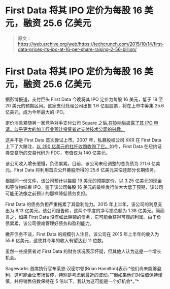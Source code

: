 # First Data 将其 IPO 定价为每股 16 美元，融资 25.6 亿美元 

> 原文：<https://web.archive.org/web/https://techcrunch.com/2015/10/14/first-data-prices-its-ipo-at-16-per-share-raising-2-56-billion/>

# First Data 将其 IPO 定价为每股 16 美元，融资 25.6 亿美元

据彭博报道，支付巨头 First Data 今晚将其 IPO 定价为每股 16 美元，低于 18 至 20 美元的预期区间。这家支付处理公司出售 1.6 亿股股票，将在上市中筹集 25.6 亿美元，成为今年最大的 IPO。

定价消息紧随另一家竞争对手支付公司 Square 之后,[在铃响后披露了其 IPO 申请。似乎更大的加工行业预计投资者对支付技术公司的兴趣。](https://web.archive.org/web/20230119010437/https://techcrunch.com/2015/10/14/square-files-for-ipo-on-560-6m-in-half-year-revenue-slim-77-6m-loss/)

这并不是 First Data 首次尝试上市。2007 年，私募股权公司 KKR 在 First Data 上下了大赌注，[以 290 亿美元的杠杆收购收购了它。](https://web.archive.org/web/20230119010437/http://www.reuters.com/article/2007/04/02/us-firstdata-kkr-idUSN0238467320070402)如今，First Data 在纽约证券交易所的交易代码为 FDC，市值仅为 140 亿美元。

该公司收入增长缓慢，负债累累。目前，该公司未经调整的总负债为 211.6 亿美元。First Data 将利用首次公开募股所得的 25.6 亿美元来偿还部分长期债务。

根据同一份文件，该公司预计以每股 19 美元的预期定价，以 3.25 亿美元的现金和等价物结束 IPO。鉴于该公司每股 16 美元的最终发行价大大低于预期，该公司可能无法像之前预计的那样降低债务负担。

First Data 的债务负担严重拖累了其盈利能力。2015 年上半年，该公司的利息支出为 8.13 亿美元。该公司报告称，这两个季度的净亏损总额为 1.38 亿美元。简而言之，如果 First Data 没有如此巨额的债务，它可能会获得可观的利润。由于负债累累，该公司很难管理好债务和盈利能力。

撇开债务不谈，First Data 的规模引人注目。该公司在 2015 年上半年的收入为 55.6 亿美元，这使其今年的收入有望达到 11 位数。

虽然一些投资者对 First Data 的财务状况表示怀疑，但其他人认为这是一个增长机会。

Sageworks 首席执行官布莱恩·汉密尔顿(Brian Hamilton)表示:“他们尚未能够盈利，这可能会让市场暂停，特别是考虑到最近的波动。”“但如果他们对估值保持谨慎，并将销售倍数保持在 5 倍以下，我认为这可能是一个好机会*。”*